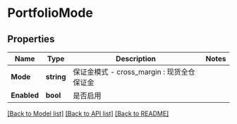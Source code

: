 # PortfolioMode

## Properties

Name | Type | Description | Notes
------------ | ------------- | ------------- | -------------
**Mode** | **string** | 保证金模式 - cross_margin : 现货全仓保证金 | 
**Enabled** | **bool** | 是否启用 | 

[[Back to Model list]](../README.md#documentation-for-models) [[Back to API list]](../README.md#documentation-for-api-endpoints) [[Back to README]](../README.md)


